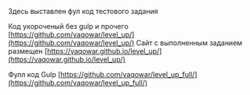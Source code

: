 Здесь выставлен фул код тестового задания

Код укороченый без gulp и прочего [https://github.com/vaqowar/level_up/](https://github.com/vaqowar/level_up/)
Сайт с выполненным заданием размещен [https://vaqowar.github.io/level_up/](https://vaqowar.github.io/level_up/)

Фулл код Gulp [https://github.com/vaqowar/level_up_full/](https://github.com/vaqowar/level_up_full/)

